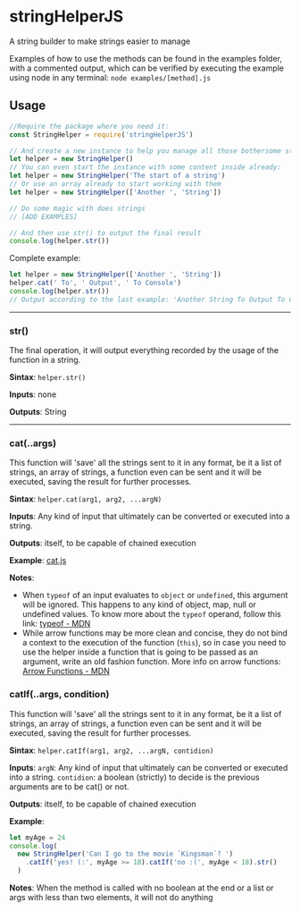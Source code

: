 # stringHelperJS
A string builder to make strings easier to manage

Examples of how to use the methods can be found in the examples folder, with a commented output, which can be verified by executing the example using node in any terminal: `node examples/[method].js`

## Usage

```js
//Require the package where you need it:
const StringHelper = require('stringHelperJS')

// And create a new instance to help you manage all those bothersome strings:
let helper = new StringHelper()
// You can even start the instance with some content inside already:
let helper = new StringHelper('The start of a string')
// Or use an array already to start working with them
let helper = new StringHelper(['Another ', 'String'])

// Do some magic with does strings
// [ADD EXAMPLES]

// And then use str() to output the final result
console.log(helper.str())
```

Complete example:
```js
let helper = new StringHelper(['Another ', 'String'])
helper.cat(' To', ' Output', ' To Console')
console.log(helper.str())
// Output according to the last example: 'Another String To Output To Console'
```

---

### str()
The final operation, it will output everything recorded by the usage of the function in a string.

**Sintax**: `helper.str()`

**Inputs**: none

**Outputs**: String

---

### cat(..args)
This function will 'save' all the strings sent to it in any format, be it a list of strings, an array of strings, a function even can be sent and it will be executed, saving the result for further processes.

**Sintax**: `helper.cat(arg1, arg2, ...argN)`

**Inputs**: Any kind of input that ultimately can be converted or executed into a string.

**Outputs**: itself, to be capable of chained execution

**Example**: [cat.js](examples/cat.js)

**Notes**:
- When `typeof` of an input evaluates to `object` or `undefined`, this argument will be ignored. This happens to any kind of object, map, null or undefined values. To know more about the `typeof` operand, follow this link: [typeof - MDN](https://developer.mozilla.org/en-US/docs/Web/JavaScript/Reference/Operators/typeof)
- While arrow functions may be more clean and concise, they do not bind a context to the execution of the function (`this`), so in case you need to use the helper inside a function that is going to be passed as an argument, write an old fashion function. More info on arrow functions: [Arrow Functions - MDN](https://developer.mozilla.org/en/docs/Web/JavaScript/Reference/Functions/Arrow_functions)

### catIf(..args, condition)
This function will 'save' all the strings sent to it in any format, be it a list of strings, an array of strings, a function even can be sent and it will be executed, saving the result for further processes.

**Sintax**: `helper.catIf(arg1, arg2, ...argN, contidion)`

**Inputs**: `argN`: Any kind of input that ultimately can be converted or executed into a string. `contidion`: a boolean (strictly) to decide is the previous arguments are to be cat() or not.

**Outputs**: itself, to be capable of chained execution

**Example**:
```js
let myAge = 24
console.log(
  new StringHelper('Can I go to the movie `Kingsman`? ')
    .catIf('yes! (:', myAge >= 18).catIf('no :(', myAge < 18).str()
  )
```
**Notes**: When the method is called with no boolean at the end or a list or args with less than two elements, it will not do anything
